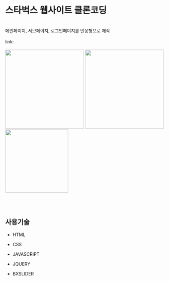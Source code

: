 # 스타벅스 웹사이트 클론코딩
<br>
메인페이지, 서브페이지, 로그인페이지를 반응형으로 제작
<br><br>
link: 
<br><br>
<img src="https://github.com/user-attachments/assets/a97529a1-d576-4982-b6bb-ca7c2d5eca6f" height="250">
<img src="https://github.com/user-attachments/assets/88b35970-a907-48a2-8fd9-47c771172bd6" height="250">
<img src="https://github.com/user-attachments/assets/0f1c349c-587c-4c04-ad16-2ed308ac2130" height="200">

<br><br>
## 사용기술
- HTML
- CSS
- JAVASCRIPT
- JQUERY
- BXSLIDER

  <br><br>

  
